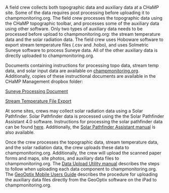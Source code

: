 A field crew collects both topographic data and auxiliary data at a CHaMP site. Some of the data requires post processing before uploading it to champmonitoring.org. The field crew processes the topographic data using the CHaMP topographic toolbar, and processes some of the auxiliary data using other software. Only two types of auxiliary data needs to be processed before upload to champmonitoring.org: the stream temperature data and the solar radiation data. The field crew uses Hoboware software to export stream temperature files (.csv and .hobo), and uses Solmetric Suneye software to process Suneye data. All of the other auxiliary data is directly uploaded to champmonitoring.org. 

Documents containing instructions for processing topo data, stream temp data, and solar input data are available on [champmonitoring.org](https://www.champmonitoring.org/Program/Details/1#tab-documents). Additionally, copies of these instructional documents are available in the CHaMP Management dropbox folder:

[Suneye Processing Document](https://www.dropbox.com/pri/get/CHaMP_files/CHaMP_Management/data_processing/Solar_Input/Post%20Processing%20-%20Solemtric%20SunEye.pdf?_subject_uid=344962207&w=AADdR6PTt-SO_b5QaVxbxMAwQoN1nafmnWIXp_9fDi5wxw)

[Stream Temperature File Export](https://www.dropbox.com/pri/get/CHaMP_files/CHaMP_Management/data_processing/Stream_Temperature/12284-K%20MAN-BHW-GS-web.pdf?_subject_uid=344962207&w=AADIvKISl-RLVaRvSFWBiiH9KTeTDslAPechtgM2j1k4CQ)

At some sites, crews may collect solar radiation data using a Solar Pathfinder. Solar Pathfinder data is processed using the the Solar Pathfinder Assistant 4.0 software. Instructions for processing the solar pathfinder data can be found [here](https://www.dropbox.com/pri/get/CHaMP_files/CHaMP_Management/data_processing/Solar_Input/SolarPathfinder_Processing%20Instructions.pdf?_subject_uid=344962207&w=AADhIjvY8mxOSs5r1Qth2tHOcD_lMB-GvwvXcibzW3m83A). Additionally, the [Solar Pathfinder Assistant manual](https://www.dropbox.com/pri/get/CHaMP_files/CHaMP_Management/data_processing/Solar_Input/pathfinder-manual.pdf?_subject_uid=344962207&w=AAA8uqU3mh6qVvu5y6m1h9q6OHzrvjTsdzbeAkDiANmspA) is also available.

Once the crew processes the topographic data, stream temperature data, and the solar radiation data, the crew uploads these data to champmonitoring.org. Additionally, the crew will upload the scanned paper forms and maps, site photos, and auxiliary data files to champmonitoring.org. The [Data Upload Utility manual](https://www.dropbox.com/pri/get/CHaMP_files/CHaMP_Management/data_processing/GeoOptix/GeoOptix%20Field%20Data%20Upload%20Utility%20%282017%29-ee006747-fe39-4520-af97-f396bfa3e60f.pdf?_subject_uid=344962207&w=AAAVp6PQc8KmoI20C7i4GHfUplrR76Lc_xDNL_w3Wy1egg) describes the steps to follow when uploading each data component to champmonitoring.org. The [GeoOptix Mobile Users Guide](https://www.dropbox.com/pri/get/CHaMP_files/CHaMP_Management/data_processing/GeoOptix/GeoOptix%20Mobile%20Users%20Guide%20%282017%29-2cfb5ce6-73f8-4a2f-8178-db0942bdd03d.pdf?_subject_uid=344962207&w=AABmgIhT0QObRBtb2knnKa21FFaPqe5ZQTjH7qF8B-dgnA) describes the procedure for uploading the auxiliary data files directly from the GeoOptix software on the iPad to champmonitoring.org. 





